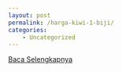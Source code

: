 ```yaml
---
layout: post
permalink: /harga-kiwi-1-biji/
categories:
    - Uncategorized
---
```


[Baca Selengkapnya](/03)